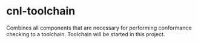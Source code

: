 # cnl-toolchain
Combines all components that are necessary for performing conformance checking to a toolchain. 
Toolchain will be started in this project.

